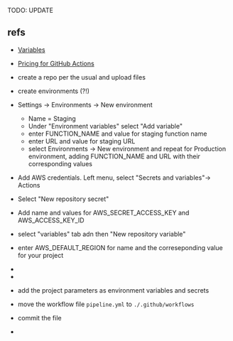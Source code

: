 TODO: UPDATE

## refs
- [Variables](https://docs.github.com/en/actions/learn-github-actions/variables)
- [Pricing for GitHub Actions](https://docs.github.com/en/billing/managing-billing-for-github-actions/about-billing-for-github-actions)

- create a repo per the usual and upload files

- create environments (?!)
- Settings -> Environments -> New environment
  - Name = Staging
  - Under "Environment variables" select "Add variable"
  - enter FUNCTION_NAME and value for staging function name
  - enter URL and value for staging URL
  - select Environments -> New environment and repeat for Production environment, adding FUNCTION_NAME and URL with their corresponding values
- Add AWS credentials. Left menu, select "Secrets and variables"-> Actions
- Select "New repository secret"
- Add name and values for AWS_SECRET_ACCESS_KEY and AWS_ACCESS_KEY_ID
- select "variables" tab adn then "New repository variable"
- enter AWS_DEFAULT_REGION for name and the correseponding value for your project
-
-
- add the project parameters as environment variables and secrets
- move the workflow file `pipeline.yml` to `./.github/workflows`
- commit the file
-
